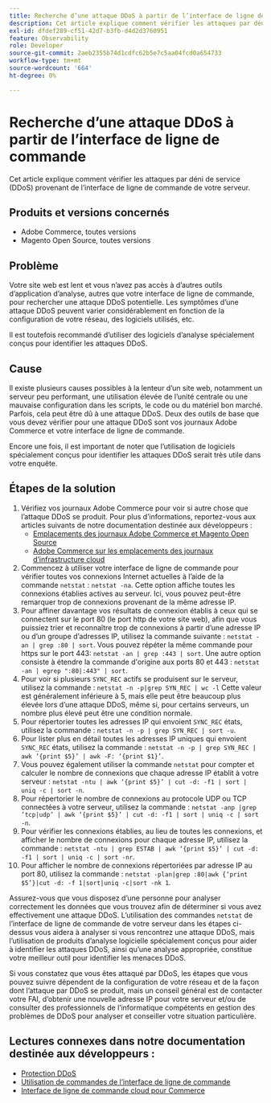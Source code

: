 ```yaml
---
title: Recherche d’une attaque DDoS à partir de l’interface de ligne de commande
description: Cet article explique comment vérifier les attaques par déni de service (DDoS) provenant de l’interface de ligne de commande de votre serveur.
exl-id: dfdef289-cf51-42d7-b3fb-d4d2d3760951
feature: Observability
role: Developer
source-git-commit: 2aeb2355b74d1cdfc62b5e7c5aa04fcd0a654733
workflow-type: tm+mt
source-wordcount: '664'
ht-degree: 0%

---
```


# Recherche d’une attaque DDoS à partir de l’interface de ligne de commande

Cet article explique comment vérifier les attaques par déni de service (DDoS) provenant de l’interface de ligne de commande de votre serveur.

## Produits et versions concernés

* Adobe Commerce, toutes versions
* Magento Open Source, toutes versions

## Problème

Votre site web est lent et vous n’avez pas accès à d’autres outils d’application d’analyse, autres que votre interface de ligne de commande, pour rechercher une attaque DDoS potentielle. Les symptômes d’une attaque DDoS peuvent varier considérablement en fonction de la configuration de votre réseau, des logiciels utilisés, etc.

Il est toutefois recommandé d’utiliser des logiciels d’analyse spécialement conçus pour identifier les attaques DDoS.

## Cause

Il existe plusieurs causes possibles à la lenteur d’un site web, notamment un serveur peu performant, une utilisation élevée de l’unité centrale ou une mauvaise configuration dans les scripts, le code ou du matériel bon marché. Parfois, cela peut être dû à une attaque DDoS. Deux des outils de base que vous devez vérifier pour une attaque DDoS sont vos journaux Adobe Commerce et votre interface de ligne de commande.

Encore une fois, il est important de noter que l’utilisation de logiciels spécialement conçus pour identifier les attaques DDoS serait très utile dans votre enquête.

## Étapes de la solution

1. Vérifiez vos journaux Adobe Commerce pour voir si autre chose que l’attaque DDoS se produit. Pour plus d’informations, reportez-vous aux articles suivants de notre documentation destinée aux développeurs :
   * [Emplacements des journaux Adobe Commerce et Magento Open Source](https://experienceleague.adobe.com/fr/docs/commerce-operations/configuration-guide/cli/enable-logging)
   * [Adobe Commerce sur les emplacements des journaux d’infrastructure cloud](https://experienceleague.adobe.com/fr/docs/commerce-cloud-service/user-guide/develop/test/log-locations)
1. Commencez à utiliser votre interface de ligne de commande pour vérifier toutes vos connexions Internet actuelles à l’aide de la commande `netstat` : `netstat -na`. Cette option affiche toutes les connexions établies actives au serveur. Ici, vous pouvez peut-être remarquer trop de connexions provenant de la même adresse IP.
1. Pour affiner davantage vos résultats de connexion établis à ceux qui se connectent sur le port 80 (le port http de votre site web), afin que vous puissiez trier et reconnaître trop de connexions à partir d’une adresse IP ou d’un groupe d’adresses IP, utilisez la commande suivante : `netstat -an | grep :80 | sort`. Vous pouvez répéter la même commande pour https sur le port 443: `netstat -an | grep :443 | sort`. Une autre option consiste à étendre la commande d&#39;origine aux ports 80 et 443 : `netstat -an | egrep ":80|:443" | sort`.
1. Pour voir si plusieurs `SYNC_REC` actifs se produisent sur le serveur, utilisez la commande :     `netstat -n -p|grep SYN_REC | wc -l`     Cette valeur est généralement inférieure à 5, mais elle peut être beaucoup plus élevée lors d’une attaque DDoS, même si, pour certains serveurs, un nombre plus élevé peut être une condition normale.
1. Pour répertorier toutes les adresses IP qui envoient `SYNC_REC` états, utilisez la commande : `netstat -n -p | grep SYN_REC | sort -u`.
1. Pour lister plus en détail toutes les adresses IP uniques qui envoient `SYNC_REC` états, utilisez la commande : `netstat -n -p | grep SYN_REC | awk ‘{print $5}’ | awk -F: ‘{print $1}’`.
1. Vous pouvez également utiliser la commande `netstat` pour compter et calculer le nombre de connexions que chaque adresse IP établit à votre serveur : `netstat -ntu | awk ‘{print $5}’ | cut -d: -f1 | sort | uniq -c | sort -n`.
1. Pour répertorier le nombre de connexions au protocole UDP ou TCP connectées à votre serveur, utilisez la commande : `netstat -anp |grep ‘tcp|udp’ | awk ‘{print $5}’ | cut -d: -f1 | sort | uniq -c | sort -n`.
1. Pour vérifier les connexions établies, au lieu de toutes les connexions, et afficher le nombre de connexions pour chaque adresse IP, utilisez la commande : `netstat -ntu | grep ESTAB | awk ‘{print $5}’ | cut -d: -f1 | sort | uniq -c | sort -nr`.
1. Pour afficher le nombre de connexions répertoriées par adresse IP au port 80, utilisez la commande : `netstat -plan|grep :80|awk {‘print $5’}|cut -d: -f 1|sort|uniq -c|sort -nk 1`.

Assurez-vous que vous disposez d’une personne pour analyser correctement les données que vous trouvez afin de déterminer si vous avez effectivement une attaque DDoS. L’utilisation des commandes `netstat` de l’interface de ligne de commande de votre serveur dans les étapes ci-dessus vous aidera à analyser si vous rencontrez une attaque DDoS, mais l’utilisation de produits d’analyse logicielle spécialement conçus pour aider à identifier les attaques DDoS, ainsi qu’une analyse appropriée, constitue votre meilleur outil pour identifier les menaces DDoS.

Si vous constatez que vous êtes attaqué par DDoS, les étapes que vous pouvez suivre dépendent de la configuration de votre réseau et de la façon dont l’attaque par DDoS se produit, mais un conseil général est de contacter votre FAI, d’obtenir une nouvelle adresse IP pour votre serveur et/ou de consulter des professionnels de l’informatique compétents en gestion des problèmes de DDoS pour analyser et conseiller votre situation particulière.

## Lectures connexes dans notre documentation destinée aux développeurs :

* [Protection DDoS](https://experienceleague.adobe.com/fr/docs/commerce-cloud-service/user-guide/cdn/fastly#ddos-protection)
* [Utilisation de commandes de l’interface de ligne de commande](https://experienceleague.adobe.com/fr/docs/commerce-operations/configuration-guide/deployment/examples/example-using-cli)
* [Interface de ligne de commande cloud pour Commerce](https://experienceleague.adobe.com/fr/docs/commerce-cloud-service/user-guide/dev-tools/cloud-cli/cloud-cli-overview)
